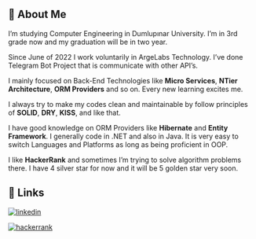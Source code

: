 
## 🚀 About Me
I’m studying Computer Engineering in Dumlupınar University. I’m in 3rd grade now and my graduation will be in two year.

Since June of 2022 I work voluntarily in ArgeLabs Technology. I’ve done Telegram Bot Project that is communicate with other API’s.

I mainly focused on Back-End Technologies like **Micro Services**, **NTier Architecture**, **ORM Providers** and so on. Every new learning excites me.

I always try to make my codes clean and maintainable by follow principles of **SOLID**, **DRY**, **KISS**, and like that.

I have good knowledge on ORM Providers like **Hibernate** and **Entity Framework**. I generally code in .NET and also in Java. It is very easy to switch Languages and Platforms as long as being proficient in OOP.

I like **HackerRank** and sometimes I’m trying to solve algorithm problems there. I have 4 silver star for now and it will be 5 golden star very soon.


## 🔗 Links
[![linkedin](https://img.shields.io/badge/linkedin-0A66C2?style=for-the-badge&logo=linkedin&logoColor=white)](https://www.linkedin.com/denizdemirkan/)

[![hackerrank](https://img.shields.io/badge/Hackerrank-000?style=for-the-badge&logo=hackerrank&logoColor=green)](https://www.hackerrank.com/denizdemirkan)



